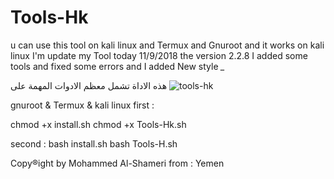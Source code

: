 # Tools-Hk
u can use this tool on kali linux and Termux and Gnuroot
and it works on kali linux
I'm update my Tool today 11/9/2018
the version 2.2.8
I added some tools 
and fixed some errors 
and I added New style *_*

 هذه الاداة تشمل معظم الادوات المهمة على
 ![tools-hk](https://user-images.githubusercontent.com/35074237/166089689-eeffc37f-c76f-43f0-bee2-88f9ce993661.png)
 
 gnuroot &amp; Termux & kali linux
 first :
 
 chmod +x install.sh
 chmod +x Tools-Hk.sh
 
 second :
 bash install.sh
 bash Tools-H.sh

Copy®ight by Mohammed Al-Shameri
from : Yemen 
 
